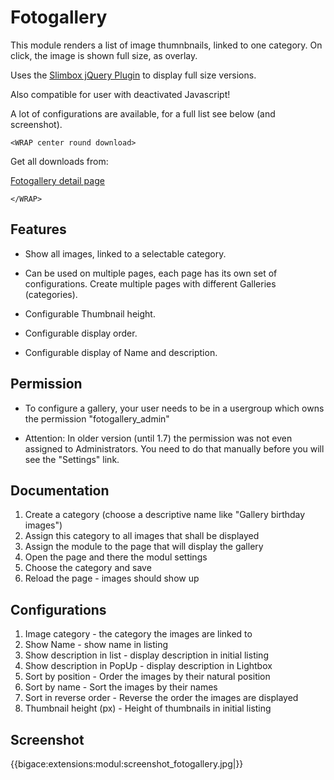 # Fotogallery

This module renders a list of image thumnbnails, linked to one category. On click, the image is shown full size, as overlay.

Uses the [Slimbox jQuery Plugin](http://www.digitalia.be/software/slimbox2) to display full size versions.

Also compatible for user with deactivated Javascript!

A lot of configurations are available, for a full list see below (and screenshot).

`<WRAP center round download>`

Get all downloads from:

[Fotogallery detail page](http://www.bigace.de/plugins/detail/13-Fotogallery)

`</WRAP>`


## Features


*  Show all images, linked to a selectable category.

*  Can be used on multiple pages, each page has its own set of configurations. Create multiple pages with different Galleries (categories).

*  Configurable Thumbnail height.

*  Configurable display order.

*  Configurable display of Name and description.

## Permission


*  To configure a gallery, your user needs to be in a usergroup which owns the permission "fotogallery_admin"

*  Attention: In older version (until 1.7) the permission was not even assigned to Administrators. You need to do that manually before you will see the "Settings" link.

## Documentation

 1.  Create a category (choose a descriptive name like "Gallery birthday images")
 2.  Assign this category to all images that shall be displayed
 3.  Assign the module to the page that will display the gallery
 4.  Open the page and there the modul settings
 5.  Choose the category and save
 6.  Reload the page - images should show up 

## Configurations

 1.  Image category - the category the images are linked to
 2.  Show Name - show name in listing
 3.  Show description in list - display description in initial listing
 4.  Show description in PopUp - display description in Lightbox
 5.  Sort by position - Order the images by their natural position
 6.  Sort by name - Sort the images by their names
 7.  Sort in reverse order - Reverse the order the images are displayed
 8.  Thumbnail height (px) - Height of thumbnails in initial listing

## Screenshot

{{bigace:extensions:modul:screenshot_fotogallery.jpg|}}

